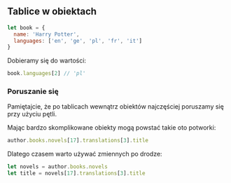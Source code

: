 ## Tablice w obiektach
```javascript
let book = {
  name: 'Harry Potter',
  languages: ['en', 'ge', 'pl', 'fr', 'it']
}
```

Dobieramy się do wartości:
```javascript
book.languages[2] // 'pl'
```

### Poruszanie się
Pamiętajcie, że po tablicach wewnątrz obiektów najczęściej poruszamy się przy użyciu pętli.

Mając bardzo skomplikowane obiekty mogą powstać takie oto potworki:
```javascript
author.books.novels[17].translations[3].title
```

Dlatego czasem warto używać zmiennych po drodze:

```javascript
let novels = author.books.novels
let title = novels[17].translations[3].title
```

